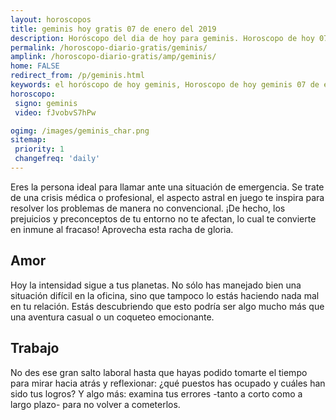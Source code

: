 ```yaml
---
layout: horoscopos
title: geminis hoy gratis 07 de enero del 2019 
description: Horóscopo del dia de hoy para geminis. Horoscopo de hoy 07 de enero del 2019. Las predicciones de amor, trabajo, vida personal gratis.
permalink: /horoscopo-diario-gratis/geminis/
amplink: /horoscopo-diario-gratis/amp/geminis/
home: FALSE
redirect_from: /p/geminis.html
keywords: el horóscopo de hoy geminis, Horoscopo de hoy geminis 07 de enero del 2019,horóscopo del día,horoscopo del dia de hoy,horoscopo de hoy,horoscopo de hoy geminis,geminis hoy,signos zodiacales,horóscopo de hoy,horoscopos de hoy,horoscopo geminis hoy,horoscopo de geminis de hoy,horóscopo de hoy geminis,horoscopos,geminis de hoy,los horoscopos de hoy,geminis de hoy,geminis 07 de enero del 2019,signos zodiacales 2019, el horoscopo de hoy
horoscopo:
 signo: geminis
 video: fJvobvS7hPw

ogimg: /images/geminis_char.png
sitemap:
 priority: 1
 changefreq: 'daily'
---
```



Eres la persona ideal para llamar ante una situación de emergencia. Se trate de una crisis médica o profesional, el aspecto astral en juego te inspira para resolver los problemas de manera no convencional. ¡De hecho, los prejuicios y preconceptos de tu entorno no te afectan, lo cual te convierte en inmune al fracaso! Aprovecha esta racha de gloria.

## Amor

Hoy la intensidad sigue a tus planetas. No sólo has manejado bien una situación difícil en la oficina, sino que tampoco lo estás haciendo nada mal en tu relación. Estás descubriendo que esto podría ser algo mucho más que una aventura casual o un coqueteo emocionante.

## Trabajo

No des ese gran salto laboral hasta que hayas podido tomarte el tiempo para mirar hacia atrás y reflexionar: ¿qué puestos has ocupado y cuáles han sido tus logros? Y algo más: examina tus errores -tanto a corto como a largo plazo- para no volver a cometerlos.